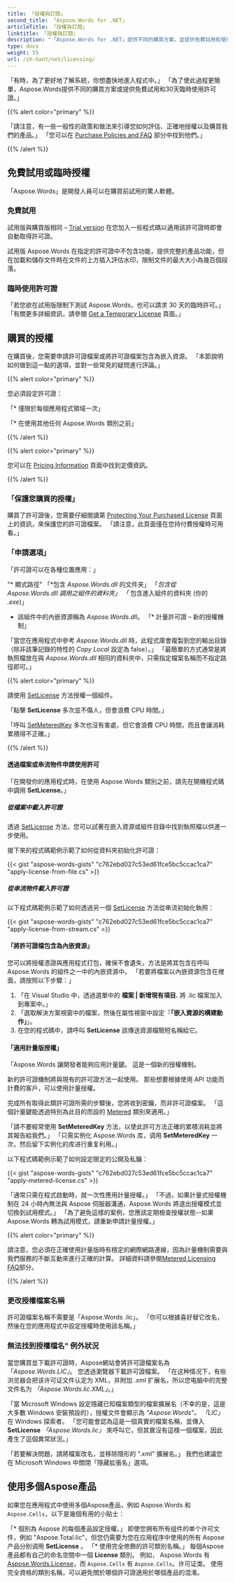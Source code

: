 ```yaml
---
title: 「授權與訂閱」
second_title: 「Aspose.Words for .NET」
articleTitle: 「授權與訂閱」
linktitle: 「授權與訂閱」
description: "「Aspose.Words for .NET」提供不同的購買方案，並提供免費試用和使用 C# ライセンス及訂閱政策進行評估的 30 天臨時授權。"
type: docs
weight: 55
url: /zh-hant/net/licensing/
---
```


「有時，為了更好地了解系統，你想盡快地進入程式中。」 「為了使此過程更簡單，Aspose.Words提供不同的購買方案或提供免費試用和30天臨時使用許可證。」

{{% alert color="primary" %}}

「請注意，有一些一般性的政策和做法來引導您如何評估、正確地授權以及購買我們的產品。」 「您可以在 [Purchase Policies and FAQ](https://purchase.aspose.com/policies/) 部分中找到他們。」

{{% /alert %}}

## 免費試用或臨時授權

「Aspose.Words」是開發人員可以在購買前試用的驚人軟體。

### 免費試用

試用版與購買版相同 – [Trial version](https://releases.aspose.com/words/) 在您加入一些程式碼以適用該許可證時即會自動取得許可證。

試用版 Aspose.Words 在指定的許可證中不包含功能，提供完整的產品功能，但在加載和儲存文件時在文件的上方插入評估水印，限制文件的最大大小為幾百個段落。

### 臨時使用許可證

「若您欲在試用版限制下測試 Aspose.Words，也可以請求 30 天的臨時許可。」 「有關更多詳細資訊，請參閱 [Get a Temporary License](https://purchase.aspose.com/temporary-license/) 頁面。」

## 購買的授權

在購買後，您需要申請許可證檔案或將許可證檔案包含為嵌入資源。 「本節說明如何做到這一點的選項，並對一些常見的疑問進行評論。」

{{% alert color="primary" %}}

您必須設定許可證：

「* 僅限於每個應用程式領域一次」

「* 在使用其他任何 Aspose.Words 類別之前」

{{% /alert %}}

{{% alert color="primary" %}}

您可以在 [Pricing Information](https://purchase.aspose.com/pricing/words/family/) 頁面中找到定價資訊。

{{% /alert %}}

### 「保護您購買的授權」

購買了許可證後，您需要仔細閱讀第 [Protecting Your Purchased License](https://purchase.aspose.com/orders/protecting-your-license-file) 頁面上的資訊，來保護您的許可證檔案。 「請注意，此頁面僅在您持付費授權時可用看。」

### 「申請選項」

「許可證可以在各種位置應用：」

"* 顯式路徑"
「*包含 *Aspose.Words.dll* 的文件夹」
「*包含從 *Aspose.Words.dll* 調用之組件的資料夾」
「* 包含進入組件的資料夾 (你的 *.exe*)」
* 該組件中的內嵌資源稱為 *Aspose.Words.dll*。
「* 計量許可證 – 新的授權機制」

「當您在應用程式中參考 *Aspose.Words.dll* 時，此程式庫會複製到您的輸出目錄（除非該筆記錄的特性的 *Copy Local* 設定為 false）。」 「最簡單的方式通常是將執照檔放在與 *Aspose.Words.dll* 相同的資料夾中，只需指定檔案名稱而不指定路徑即可。」

{{% alert color="primary" %}}

請使用 [SetLicense](https://reference.aspose.com/words/net/aspose.words/license/setlicense/#setlicense) 方法授權一個組件。

「點擊 **SetLicense** 多次並不傷人，但會浪費 CPU 時間。」

「呼叫 [SetMeteredKey](https://reference.aspose.com/words/net/aspose.words/metered/setmeteredkey/) 多次也沒有害處，但它會浪費 CPU 時間，而且會讓消耗累積得不正確。」

{{% /alert %}}

#### 透過檔案或串流物件申請使用許可

「在開發你的應用程式時，在使用 Aspose.Words 類別之前，請先在開機程式碼中調用 **SetLicense**。」

##### 從檔案中載入許可證

透過 [SetLicense](https://reference.aspose.com/words/net/aspose.words/license/setlicense/) 方法，您可以試著在嵌入資源或組件目錄中找到執照檔以供進一步使用。

接下來的程式碼範例示範了如何從資料夾初始化許可證：

{{< gist "aspose-words-gists" "c762ebd027c53ed61fce5bc5ccac1ca7" "apply-license-from-file.cs" >}}

##### 從串流物件載入許可證

以下程式碼範例示範了如何透過另一個 [SetLicense](https://reference.aspose.com/words/net/aspose.words/license/setlicense/) 方法從串流初始化執照：

{{< gist "aspose-words-gists" "c762ebd027c53ed61fce5bc5ccac1ca7" "apply-license-from-stream.cs" >}}

#### 「將許可證檔包含為內嵌資源」

您可以將授權憑證與應用程式打包，確保不會遺失，方法是將其包含在呼叫 Aspose.Words 的組件之一中的內嵌資源中。 「若要將檔案以內嵌資源包含在裡面，請按照以下步驟：」

1. 「在 Visual Studio 中，透過選單中的 **檔案 | 新增現有項目.** 將 .lic 檔案加入到專案中。」
2. 「選取解決方案視窗中的檔案，然後在屬性視窗中設定『**「嵌入資源的構建動作」**」。
3. 在您的程式碼中，請呼叫 **SetLicense** 該傳送資源檔簡短名稱給它。

#### 「適用計量版授權」

「Aspose.Words 讓開發者能夠应用計量鍵。 這是一個新的授權機制。

新的許可證機制將與現有的許可證方法一起使用。 那些想要根據使用 API 功能而計費的客戶，可以使用計量授權。

完成所有取得此類許可證所需的步驟後，您將收到密鑰，而非許可證檔案。 「這個計量鍵能透過特別為此目的而設的 [Metered](https://reference.aspose.com/words/net/aspose.words/metered/) 類別來適用。」

「請不要經常使用 **SetMeteredKey** 方法，以使此許可方法正確的累積消耗並將其報告給我們。」 「只需实例化 Aspose.Words 库，调用 **SetMeteredKey** 一次，然后留下实例化的库进行重复利用。」

以下程式碼範例示範了如何設定限定的公開及私鑰：

{{< gist "aspose-words-gists" "c762ebd027c53ed61fce5bc5ccac1ca7" "apply-metered-license.cs" >}}

「通常只需在程式啟動時，就一次性應用計量授權。」 「不過，如果計量式授權機制在 24 小時內無法與 Aspose 伺服器溝通，Aspose.Words 將退出授權模式並切換到試用模式。」 「為了避免這樣的案例，您應該定期檢查授權狀態--如果 Aspose.Words 轉為試用模式，請重新申請計量授權。」

{{% alert color="primary" %}}

請注意，您必須在正確使用計量版時有穩定的網際網路連線，因為計量機制需要與我們服務的不斷互動來進行正確的計算。 詳細資料請參閱[Metered Licensing FAQ](https://purchase.aspose.com/faqs/licensing/metered/)部分。

{{% /alert %}}

### 更改授權檔案名稱

許可證檔案名稱不需要是「Aspose.Words .lic」。 「你可以根據喜好替它改名，然後在您的應用程式中設定授權時使用該名稱。」

### 無法找到授權檔名" 例外狀況

當您購買並下載許可證時，Aspose網站會將許可證檔案名為「*Aspose.Words.LIC」*。 您透過瀏覽器下載許可證檔案。 「在这种情况下，有些浏览器会把该许可证文件认定为 XML，并附加 .xml 扩展名，所以您电脑中的完整文件名为 *「Aspose.Words.lic.XML」*。」

「當 Microsoft Windows 設定隱藏已知檔案類型的檔案擴展名（不幸的是，這是大多數 Windows 安裝預設的），授權文件會顯示為 *"Aspose.Words"。 「LIC」* 在 Windows 探索者。 「您可能會認為這是一個真實的檔案名稱，並傳入 **SetLicense** *「Aspose.Words.lic」* 來呼叫它，但其實沒有這樣一個檔案，因此產生了這個異常狀況。」

「若要解決問題，請將檔案改名，並移除隱形的 ".xml" 擴展名。」 我們也建議您在 Microsoft Windows 中關閉「隱藏拡張名」選項。

## 使用多個Aspose產品

如果您在應用程式中使用多個Aspose產品，例如 Aspose.Words 和 `Aspose.Cells`，以下是幾個有用的小貼士：

「* 個別為 Aspose 的每個產品設定授權。」 即使您拥有所有组件的单个许可文件，例如 "Aspose.Total.lic"，但您仍需要为您在应用程序中使用的所有 Aspose 产品分别调用 **SetLicense** 。
「* 使用完全修飾的許可類別名稱。」 每個Aspose產品都有自己的命名空間中一個 **License** 類別。 例如， Aspose.Words 有 [Aspose.Words.License](https://reference.aspose.com/words/net/aspose.words/license/)，而 `Aspose.Cells` 有 `Aspose.Cells`。许可证类。 使用完全資格的類別名稱，可以避免關於哪個許可證適用於哪個產品的混淆。
